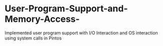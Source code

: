 # User-Program-Support-and-Memory-Access-
Implemented user program support with I/O Interaction and OS interaction using system calls in Pintos
